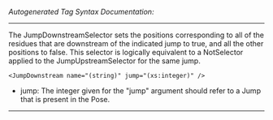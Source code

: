_Autogenerated Tag Syntax Documentation:_

---
The JumpDownstreamSelector sets the positions corresponding to all of the residues that are downstream of the indicated jump to true, and all the other positions to false. This selector is logically equivalent to a NotSelector applied to the JumpUpstreamSelector for the same jump.

```
<JumpDownstream name="(string)" jump="(xs:integer)" />
```

-   jump: The integer given for the "jump" argument should refer to a Jump that is present in the Pose.

---
